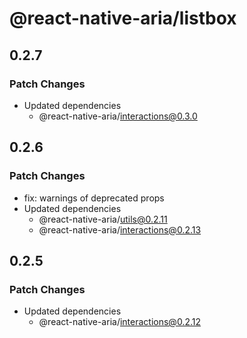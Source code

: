 # @react-native-aria/listbox

## 0.2.7

### Patch Changes

- Updated dependencies
  - @react-native-aria/interactions@0.3.0

## 0.2.6

### Patch Changes

- fix: warnings of deprecated props
- Updated dependencies
  - @react-native-aria/utils@0.2.11
  - @react-native-aria/interactions@0.2.13

## 0.2.5

### Patch Changes

- Updated dependencies
  - @react-native-aria/interactions@0.2.12
